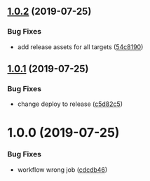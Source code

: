 ## [1.0.2](https://github.com/bittrd/rust-hello-world/compare/v1.0.1...v1.0.2) (2019-07-25)


### Bug Fixes

* add release assets for all targets ([54c8190](https://github.com/bittrd/rust-hello-world/commit/54c8190))

## [1.0.1](https://github.com/bittrd/rust-hello-world/compare/v1.0.0...v1.0.1) (2019-07-25)


### Bug Fixes

* change deploy to release ([c5d82c5](https://github.com/bittrd/rust-hello-world/commit/c5d82c5))

# 1.0.0 (2019-07-25)


### Bug Fixes

* workflow wrong job ([cdcdb46](https://github.com/rdaniels6813/rust-hello-world/commit/cdcdb46))
